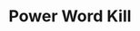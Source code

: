 ---
title: "Power Word Kill"
index:
  - power-word-kill
permalink: /spells/power-word-kill/
tags:
  - Spell
  - 9th Level
  - Enchantment
available_for:
  - Bard
  - Sorcerer
  - Warlock
  - Wizard
level: "9th Level"
school: "Enchantment"
range: "60 ft"
comp:
  - V
description: |
  You utter a word of power that can compel one creature you can see within range to die instantly. If the creature you choose has 100 hit points or fewer, it dies. Otherwise, the spell has no effect.
excerpt: "You utter a word of power that can compel one creature you can see within range to die instantly."
source: "Basic Rules"
---
